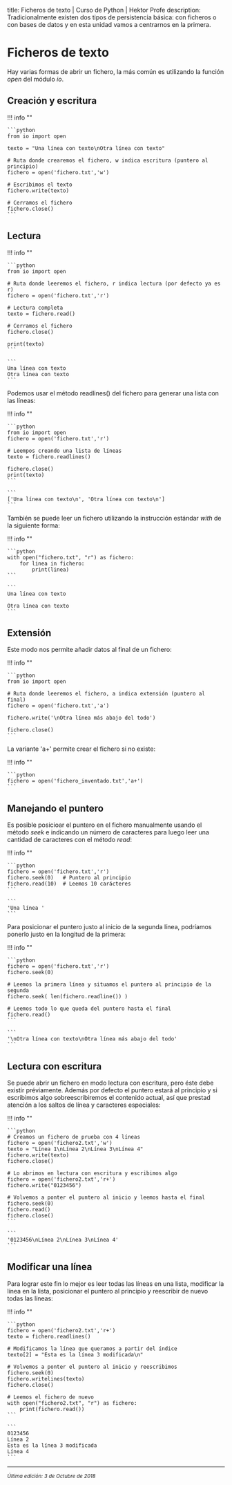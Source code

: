 title: Ficheros de texto | Curso de Python | Hektor Profe
description: Tradicionalmente existen dos tipos de persistencia básica: con ficheros o con bases de datos y en esta unidad vamos a centrarnos en la primera.

<style>

.admonition.note > .superfences-tabs > label:hover, .headerlink{
    color: #018dc5 !important;
}

.admonition.info{
    font-size: 100%;
}

.admonition.info label{
    font-size: 91%;
}

.admonition.note > .admonition-title {
    display: none;
}

</style>

# Ficheros de texto

Hay varias formas de abrir un fichero, la más común es utilizando la función *open* del módulo *io*.

## Creación y escritura

!!! info ""
    
    ```python
    from io import open

    texto = "Una línea con texto\nOtra línea con texto"

    # Ruta donde crearemos el fichero, w indica escritura (puntero al principio)
    fichero = open('fichero.txt','w')  

    # Escribimos el texto
    fichero.write(texto) 

    # Cerramos el fichero
    fichero.close()  
    ```

## Lectura

!!! info ""
    
    ```python
    from io import open

    # Ruta donde leeremos el fichero, r indica lectura (por defecto ya es r)
    fichero = open('fichero.txt','r')  

    # Lectura completa
    texto = fichero.read() 

    # Cerramos el fichero
    fichero.close()  

    print(texto)
    ```

    ```
    Una línea con texto
    Otra línea con texto
    ``` 

Podemos usar el método readlines() del fichero para generar una lista con las líneas:

!!! info ""
    
    ```python
    from io import open
    fichero = open('fichero.txt','r')

    # Leempos creando una lista de líneas
    texto = fichero.readlines()

    fichero.close()
    print(texto)
    ```

    ```
    ['Una línea con texto\n', 'Otra línea con texto\n']
    ``` 

También se puede leer un fichero utilizando la instrucción estándar *with* de la siguiente forma:

!!! info ""
    
    ```python
    with open("fichero.txt", "r") as fichero:
        for linea in fichero:
            print(linea)
    ```

    ```
    Una línea con texto

    Otra línea con texto
    ``` 

## Extensión

Este modo nos permite añadir datos al final de un fichero:

!!! info ""
    
    ```python
    from io import open

    # Ruta donde leeremos el fichero, a indica extensión (puntero al final)
    fichero = open('fichero.txt','a')  

    fichero.write('\nOtra línea más abajo del todo')

    fichero.close()
    ```

La variante 'a+' permite crear el fichero si no existe:

!!! info ""
    
    ```python
    fichero = open('fichero_inventado.txt','a+')
    ```

## Manejando el puntero

Es posible posicioar el puntero en el fichero manualmente usando el método *seek* e indicando un número de caracteres para luego leer una cantidad de caracteres con el método *read*:

!!! info ""
    
    ```python
    fichero = open('fichero.txt','r')
    fichero.seek(0)   # Puntero al principio
    fichero.read(10)  # Leemos 10 carácteres
    ```

    ```
    'Una línea '
    ``` 

Para posicionar el puntero justo al inicio de la segunda línea, podríamos ponerlo justo en la longitud de la primera:

!!! info ""
    
    ```python
    fichero = open('fichero.txt','r')
    fichero.seek(0)

    # Leemos la primera línea y situamos el puntero al principio de la segunda
    fichero.seek( len(fichero.readline()) )

    # Leemos todo lo que queda del puntero hasta el final
    fichero.read()
    ```

    ```
    '\nOtra línea con texto\nOtra línea más abajo del todo'
    ``` 

## Lectura con escritura

Se puede abrir un fichero en modo lectura con escritura, pero éste debe existir préviamente. Además por defecto el puntero estará al principio y si escribimos algo sobreescribiremos el contenido actual, así que prestad atención a los saltos de línea y caracteres especiales:

!!! info ""
    
    ```python
    # Creamos un fichero de prueba con 4 líneas
    fichero = open('fichero2.txt','w')
    texto = "Línea 1\nLínea 2\nLínea 3\nLínea 4"
    fichero.write(texto)
    fichero.close()

    # Lo abrimos en lectura con escritura y escribimos algo
    fichero = open('fichero2.txt','r+')
    fichero.write("0123456")

    # Volvemos a ponter el puntero al inicio y leemos hasta el final
    fichero.seek(0)
    fichero.read()
    fichero.close()
    ```

    ```
    '0123456\nLínea 2\nLínea 3\nLínea 4'
    ``` 

## Modificar una línea

Para lograr este fin lo mejor es leer todas las líneas en una lista, modificar la línea en la lista, posicionar el puntero al principio y reescribir de nuevo todas las líneas:

!!! info ""
    
    ```python
    fichero = open('fichero2.txt','r+')
    texto = fichero.readlines()

    # Modificamos la línea que queramos a partir del índice
    texto[2] = "Esta es la línea 3 modificada\n"

    # Volvemos a ponter el puntero al inicio y reescribimos
    fichero.seek(0)
    fichero.writelines(texto)
    fichero.close()

    # Leemos el fichero de nuevo
    with open("fichero2.txt", "r") as fichero:
        print(fichero.read())
    ```

    ```
    0123456
    Línea 2
    Esta es la línea 3 modificada
    Línea 4
    ``` 

___
<small class="edited"><i>Última edición: 3 de Octubre de 2018</i></small>